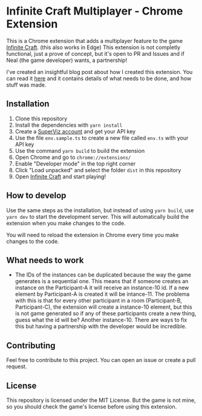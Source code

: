 # Infinite Craft Multiplayer - Chrome Extension

This is a Chrome extension that adds a multiplayer feature to the game [Infinite Craft](https://neal.fun/infinite-craft/). (this also works in Edge) This extension is not completly functional, just a prove of concept, but it's open to PR and Issues and if Neal (the game developer) wants, a partnership!

I've created an insightful blog post about how I created this extension. You can read it [here](https://dev.to/vtnorton/how-i-made-infinite-craft-a-multiplayer-game-with-a-few-lines-of-code-4ne7) and it contains details of what needs to be done, and how stuff was made.

## Installation

1. Clone this repository
2. Install the dependencies with `yarn install`
3. Create a [SuperViz account](https://superviz.com/?origin=infinite-craft) and get your API key
4. Use the file `env.sample.ts` to create a new file called `env.ts` with your API key
5. Use the command `yarn build` to build the extension
6. Open Chrome and go to `chrome://extensions/`
7. Enable "Developer mode" in the top right corner
8. Click "Load unpacked" and select the folder `dist` in this repository
9. Open [Infinite Craft](https://neal.fun/infinite-craft/) and start playing!

## How to develop

Use the same steps as the installation, but instead of using `yarn build`, use `yarn dev` to start the development server. This will automatically build the extension when you make changes to the code.

You will need to reload the extension in Chrome every time you make changes to the code.

## What needs to work 

- The IDs of the instances can be duplicated because the way the game generates is a sequential one. This means that if someone creates an instance on the Participant-A it will receive an instance-10 id. If a new element by Participant-A is created it will be intance-11. The problema with this is that for every other participant in a room (Participant-B, Participant-C), the extension will create a instance-10 element, but this is not game generated so if any of these participants create a new thing, guess what the id will be? Another instance-10. There are ways to fix this but having a partnership with the developer would be incredible.


## Contributing

Feel free to contribute to this project. You can open an issue or create a pull request.

## License

This repository is licensed under the MIT License. But the game is not mine, so you should check the game's license before using this extension.
